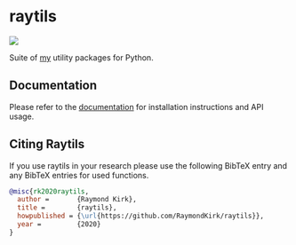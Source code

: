 # raytils

![](https://github.com/RaymondKirk/raytils/workflows/build/badge.svg)

Suite of [my](https://github.com/RaymondKirk) utility packages for Python.

## Documentation

Please refer to the [documentation](https://raymondkirk.github.io/raytils/) for installation instructions and API usage.

## Citing Raytils


If you use raytils in your research please use the following BibTeX entry and any BibTeX entries for used functions.

```BibTeX
@misc{rk2020raytils,
  author =       {Raymond Kirk},
  title =        {raytils},
  howpublished = {\url{https://github.com/RaymondKirk/raytils}},
  year =         {2020}
}
```
